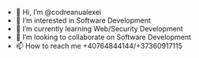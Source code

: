 - 👋 Hi, I’m @codreanualexei
- 👀 I’m interested in Software Development
- 🌱 I’m currently learning Web/Security Development
- 💞️ I’m looking to collaborate on Software Development
- 📫 How to reach me +40764844144/+37360917115

<!---
codreanualexei/codreanualexei is a ✨ special ✨ repository because its `README.md` (this file) appears on your GitHub profile.
You can click the Preview link to take a look at your changes.
--->
